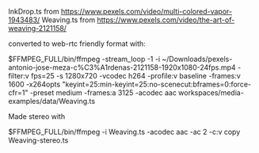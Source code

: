 InkDrop.ts from https://www.pexels.com/video/multi-colored-vapor-1943483/
Weaving.ts from https://www.pexels.com/video/the-art-of-weaving-2121158/

converted to web-rtc friendly format with:

$FFMPEG_FULL/bin/ffmpeg -stream_loop -1 -i ~/Downloads/pexels-antonio-jose-meza-c%C3%A1rdenas-2121158-1920x1080-24fps.mp4 -filter:v fps=25 -s 1280x720 -vcodec h264 -profile:v baseline -frames:v 1600 -x264opts "keyint=25:min-keyint=25:no-scenecut:bframes=0:force-cfr=1" -preset medium -frames:a 3125 -acodec aac workspaces/media-examples/data/Weaving.ts

Made stereo with

$FFMPEG_FULL/bin/ffmpeg -i Weaving.ts -acodec aac -ac 2 -c:v copy Weaving-stereo.ts
